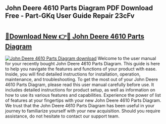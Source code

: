 ## John Deere 4610 Parts Diagram PDF Download Free - Part-GKq User Guide Repair 23cFv

# <h2><a href="http://dfubka.blite.top/?on=John+Deere+4610+Parts+Diagram">🔗Download New 👉🔴 John Deere 4610 Parts Diagram</a></h2>

[![John Deere 4610 Parts Diagram download](https://i.imgur.com/lujVjoI.png)](http://dfubka.blite.top/?on=John+Deere+4610+Parts+Diagram)
Welcome to the user manual for your recently bought John Deere 4610 Parts Diagram. This guide is here to help you navigate the features and functions of your product with ease. Inside, you will find detailed instructions for installation, operation, maintenance, and troubleshooting. To get the most out of your John Deere 4610 Parts Diagram, please read this user manual carefully before use. It includes detailed instructions for product setup, as well as information on how to use its various features and capabilities. Experience the power of list of features at your fingertips with your new John Deere 4610 Parts Diagram. We trust that the John Deere 4610 Parts Diagram has been useful in your journey to familiarize yourself with your new acquisition. Should you require assistance, do not hesitate to contact our support team.
